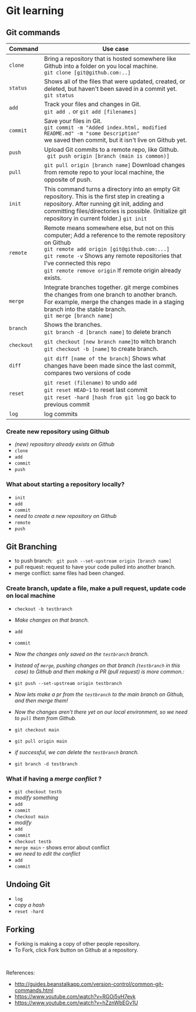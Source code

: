 # Git learning

## Git commands

| Command | Use case 
| ------- | --------
| `clone` | Bring a repository that is hosted somewhere like Github into a folder on you local machine. <br> `git clone [git@github.com:..]` <br>
| `status` | Shows all of the files that were updated, created, or deleted, but haven't been saved in a commit yet. <br> `git status` <br>
| `add` | Track your files and changes in Git. <br> `git add .` or `git add [filenames]` 
| `commit` | Save your files in Git. <br> `git commit -m "Added index.html, modified README.md" -m "some Description"` <br> we saved then commit, but it isn't live on Github yet. <br>
| `push` | Upload Git commits to a remote repo, like Github. <br> ` git push origin [branch (main is common)]` <br>
| `pull` | `git pull origin [branch name]` Download changes from remote repo to your local machine, the opposite of push. <br>
| `init` | This command turns a directory into an empty Git repository. This is the first step in creating a repository. After running git init, adding and committing files/directories is possible. (Initialize git repository in current folder.) `git init` <br>
| `remote`| Remote means somewhere else, but not on this computer; Add a reference to the remote repository on Github <br> `git remote add origin [git@github.com:...]` <br> `git remote -v` Shows any remote repositories that I've connected this repo <br> `git remote remove origin` If remote origin already exists. <br>
| `merge` | Integrate branches together. git merge combines the changes from one branch to another branch. For example, merge the changes made in a staging branch into the stable branch. <br> `git merge [branch name]`
| `branch` | Shows the branches. <br>  `git branch -d [branch name]` to delete branch
| `checkout` | `git checkout [new branch name]`to witch branch <br> `git checkout -b [name]` to create branch. <br>
| `diff` | `git diff [name of the branch]` Shows what changes have been made since the last commit, compares two versions of code
| `reset` | `git reset (filename)` to undo `add` <br> `git reset HEAD~1` to reset last commit <br> `git reset -hard [hash from git log` go back to previous commit
| `log` | log commits

### Create new repository using Github

- *(new) repository already exists on Github*
- `clone`
- `add`
- `commit`
- `push`

### What about starting a repository locally?

- `init`
- `add`
- `commit`
- *need to create a new repository on Github*
- `remote`  
- `push`

## Git Branching

- to push branch: ` git push --set-upstream origin [branch name]`
- pull request: request to have your code pulled into another branch.
- merge conflict: same files had been changed.

### Create branch, update a file, make a pull request, update code on local machine

- `checkout -b testbranch`
- *Make changes on that branch.*
- `add`
- `commit`
- *Now the changes only saved on the `testbranch` branch.*
- *Instead of `merge`, pushing changes on that branch (`testbranch` in this case) to Github and then making a PR (pull request) is more common.:*
- `git push --set-upstream origin testbranch`
- *Now lets make a pr from the `testbranch` to the main branch on Github, and then merge them!*


- *Now the changes aren't there yet on our local environment, so we need to `pull` them from Github.*   
- `git checkout main`
- `git pull origin main`
- *if successful, we can delete the `testbranch` branch.*
- `git branch -d testbranch`

### What if having a *merge conflict* ?

- `git checkout testb`
- *modify something*
- `add`
- `commit`
- `checkout main`
- *modify*
- `add`
- `commit`
- `checkout testb`
- `merge main` - shows error about conflict
- *we need to edit the conflict*
- `add`
- `commit`

## Undoing Git

- `log`
- *copy a hash*  
- `reset -hard`

## Forking

- Forking is making a copy of other people repository.
- To Fork, click Fork button on Github at a repository.

<br>

References: 
- http://guides.beanstalkapp.com/version-control/common-git-commands.html
- https://www.youtube.com/watch?v=RGOj5yH7evk
- https://www.youtube.com/watch?v=hZznWbEGv1U

<br>
